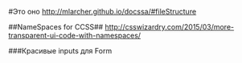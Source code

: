 #Это оно
http://mlarcher.github.io/docssa/#fileStructure


##NameSpaces for CCSS##
http://csswizardry.com/2015/03/more-transparent-ui-code-with-namespaces/

###Красивые inputs для Form
